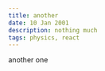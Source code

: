 ```yaml
---
title: another
date: 10 Jan 2001
description: nothing much
tags: physics, react
---
```


<QuickStart>
another one
</QuickStart>
